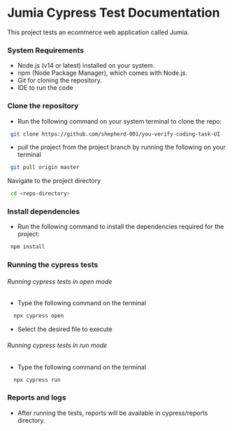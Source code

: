 # Jumia Cypress Test Documentation

This project tests an ecommerce web application called Jumia.

### System Requirements
  - Node.js (v14 or latest) installed on your system.
  - npm (Node Package Manager), which comes with Node.js.
  - Git for cloning the repository.
  - IDE to run the code

### Clone the repository
  - Run the following command on your system terminal to clone the repo:
  ```bash
   git clone https://github.com/shepherd-001/you-verify-coding-task-UI
  ```
  - pull the project from the project branch by running the following on your terminal
  ```bash
   git pull origin master
  ```
Navigate to the project directory
  ```bash
   cd <repo-directory>
  ```

### Install dependencies
 - Run the following command to install the dependencies required for the project:
  ```bash
   npm install
  ```

### Running the cypress tests
###### Running cypress tests in open mode
   - Type the following command on the terminal
  ```bash
    npx cypress open
  ```
  - Select the desired file to execute
###### Running cypress tests in run mode
   - Type the following command on the terminal
  ```bash
    npx cypress run
  ```

### Reports and logs
   - After running the tests, reports will be available in cypress/reports directory.